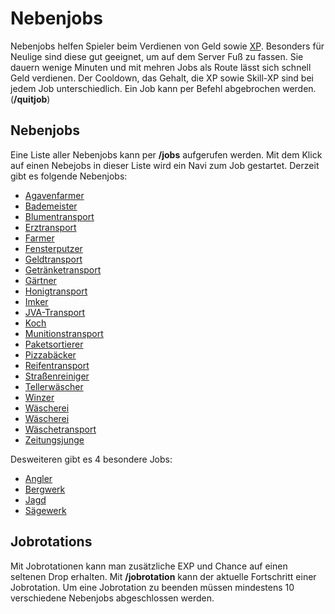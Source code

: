 # Nebenjobs

Nebenjobs helfen Spieler beim Verdienen von Geld sowie [XP](../../pages/allgemein/level.md). Besonders für Neulige sind diese gut geeignet, um auf dem Server Fuß zu fassen.
Sie dauern wenige Minuten und mit mehren Jobs als Route lässt sich schnell Geld verdienen.
Der Cooldown, das Gehalt, die XP sowie Skill-XP sind bei jedem Job unterschiedlich.
Ein Job kann per Befehl abgebrochen werden. (**/quitjob**)

## Nebenjobs
Eine Liste aller Nebenjobs kann per **/jobs** aufgerufen werden.
Mit dem Klick auf einen Nebejobs in dieser Liste wird ein Navi zum Job gestartet.
Derzeit gibt es folgende Nebenjobs:

* [Agavenfarmer](agavenfarmerer.md)
* [Bademeister](bademeister.md)
* [Blumentransport](blumentransport.md)
* [Erztransport](erztransport.md)
* [Farmer](farmer.md)
* [Fensterputzer](fensterputzer.md)
* [Geldtransport](geldtransport.md)
* [Getränketransport](getränketransport.md)
* [Gärtner](gärtner.md)
* [Honigtransport](honigtransport.md)
* [Imker](imker.md)
* [JVA-Transport](jvatransport.md)
* [Koch](koch.md)
* [Munitionstransport](munitionstransport.md)
* [Paketsortierer](paketsortier.md)
* [Pizzabäcker](pizzabäcker.md)
* [Reifentransport](reifentransport.md)
* [Straßenreiniger](straßenreiniger.md)
* [Tellerwäscher](tellerwäscher.md)
* [Winzer](winzer.md)
* [Wäscherei](wäscherei.md)
* [Wäscherei](wäscherei.md)
* [Wäschetransport](wäschetransport.md)
* [Zeitungsjunge](zeitungsjunge.md)

Desweiteren gibt es 4 besondere Jobs:
* [Angler](angler.md)
* [Bergwerk](bergbau.md)
* [Jagd](jagd.md)
* [Sägewerk](sägewerk.md)

## Jobrotations
Mit Jobrotationen kann man zusätzliche EXP und Chance auf einen seltenen Drop erhalten. 
Mit **/jobrotation** kann der aktuelle Fortschritt einer Jobrotation.
Um eine Jobrotation zu beenden müssen mindestens 10 verschiedene Nebenjobs abgeschlossen werden.





